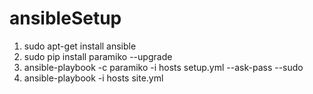 # ansibleSetup

1. sudo apt-get install ansible
2. sudo pip install paramiko --upgrade
3. ansible-playbook -c paramiko -i hosts setup.yml --ask-pass --sudo
4. ansible-playbook -i hosts site.yml
